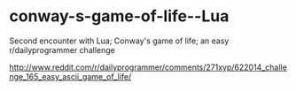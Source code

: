 conway-s-game-of-life--Lua
==========================

Second encounter with Lua; Conway's game of life; an easy r/dailyprogrammer challenge

http://www.reddit.com/r/dailyprogrammer/comments/271xyp/622014_challenge_165_easy_ascii_game_of_life/

